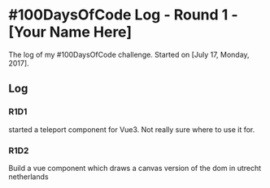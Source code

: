 # #100DaysOfCode Log - Round 1 - [Your Name Here]

The log of my #100DaysOfCode challenge. Started on [July 17, Monday, 2017].

## Log

### R1D1 
started a teleport component for Vue3. Not really sure where to use it for.

### R1D2
Build a vue component which draws a canvas version of the dom in utrecht netherlands